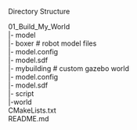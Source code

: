 Directory Structure  <br />


01_Build_My_World  <br />
|- model  <br />
       |- boxer                       # robot model files  <br />
              |- model.config  <br />
              |- model.sdf  <br />
       |- mybuilding                  # custom gazebo world  <br />
              |- model.config  <br />
              |- model.sdf  <br />
|- script  <br />
|-world  <br />
CMakeLists.txt <br /> 
README.md  <br />

